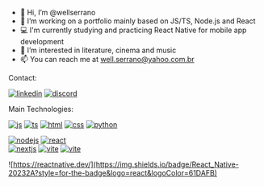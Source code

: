 - 👋 Hi, I’m @wellserrano
- 🌱 I’m working on a portfolio mainly based on JS/TS, Node.js and React
- 💻 I'm currently studying and practicing React Native for mobile app development
- 👀 I’m interested in literature, cinema and music
- 📫 You can reach me at well.serrano@yahoo.com.br

Contact:

<a href='https://www.linkedin.com/in/wellserrano/'>![linkedin](https://img.shields.io/badge/LinkedIn-0077B5?style=for-the-badge&logo=linkedin&logoColor=white)</a>
<a href='https://www.discordapp.com/users/241368662995369985'>![discord](https://img.shields.io/badge/Discord-5865F2?style=for-the-badge&logo=discord&logoColor=white)</a>


Main Technologies:

<a href='https://www.javascript.com/'>![js](https://img.shields.io/badge/JavaScript-323330?style=for-the-badge&logo=javascript&logoColor=F7DF1E)</a>
<a href='https://www.typescriptlang.org/'>![ts](https://img.shields.io/badge/TypeScript-007ACC?style=for-the-badge&logo=typescript&logoColor=white)</a>
<a href='https://developer.mozilla.org/en-US/docs/Glossary/HTML5/'>![html](https://img.shields.io/badge/HTML5-E34F26?style=for-the-badge&logo=html5&logoColor=white)</a>
<a href='https://developer.mozilla.org/en-US/docs/Web/CSS'>![css](https://img.shields.io/badge/CSS3-1572B6?style=for-the-badge&logo=css3&logoColor=white)</a>
<a href='https://www.python.org/'>![python](https://img.shields.io/badge/Python-FFD43B?style=for-the-badge&logo=python&logoColor=blue)</a>





<a href='https://nodejs.org/en/'>![nodejs](https://img.shields.io/badge/Node.js-339933?style=for-the-badge&logo=nodedotjs&logoColor=white)</a>
<a href='https://reactjs.org/'>![react](https://img.shields.io/badge/React-20232A?style=for-the-badge&logo=react&logoColor=61DAF)</a>	
<a href='https://nextjs.org/'>![nextjs](https://img.shields.io/badge/next.js-000000?style=for-the-badge&logo=nextdotjs&logoColor=white)</a>	
<a href='https://vitejs.dev/'>![vite](https://img.shields.io/badge/Vite-B73BFE?style=for-the-badge&logo=vite&logoColor=FFD62E)</a>
<a href='https://reactnative.dev/'>![vite](https://img.shields.io/badge/React_Native-20232A?style=for-the-badge&logo=react&logoColor=61DAFB)</a>




![https://reactnative.dev/](https://img.shields.io/badge/React_Native-20232A?style=for-the-badge&logo=react&logoColor=61DAFB)




